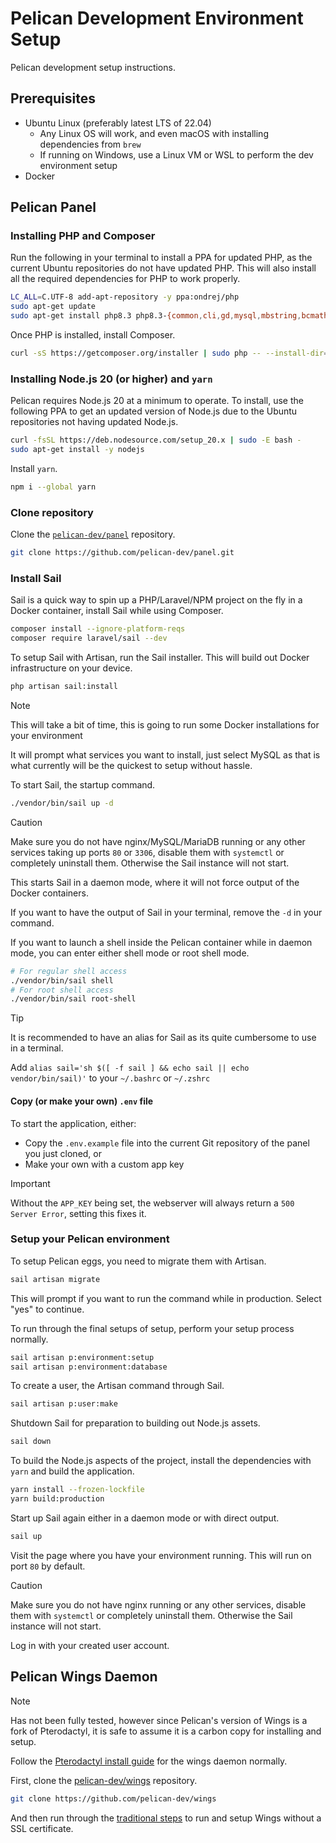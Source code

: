 # Pelican Development Environment Setup

Pelican development setup instructions.

## Prerequisites

* Ubuntu Linux (preferably latest LTS of 22.04)
  * Any Linux OS will work, and even macOS with installing dependencies from `brew`
  * If running on Windows, use a Linux VM or WSL to perform the dev environment setup
* Docker

## Pelican Panel

### Installing PHP and Composer

Run the following in your terminal to install a PPA for updated PHP, as the current Ubuntu repositories do not have updated PHP. This will also install all the required dependencies for PHP to work properly.

```bash
LC_ALL=C.UTF-8 add-apt-repository -y ppa:ondrej/php
sudo apt-get update
sudo apt-get install php8.3 php8.3-{common,cli,gd,mysql,mbstring,bcmath,xml,fpm,curl,zip,intl} tar unzip git -y
```

Once PHP is installed, install Composer.

```bash
curl -sS https://getcomposer.org/installer | sudo php -- --install-dir=/usr/local/bin --filename=composer
```

### Installing Node.js 20 (or higher) and `yarn`

Pelican requires Node.js 20 at a minimum to operate. To install, use the following PPA to get an updated version of Node.js due to the Ubuntu repositories not having updated Node.js.

```bash
curl -fsSL https://deb.nodesource.com/setup_20.x | sudo -E bash -
sudo apt-get install -y nodejs
```

Install `yarn`.

```bash
npm i --global yarn
```

### Clone repository

Clone the [`pelican-dev/panel`](https://github.com/pelican-dev/panel) repository.

```bash
git clone https://github.com/pelican-dev/panel.git
```

### Install Sail

Sail is a quick way to spin up a PHP/Laravel/NPM project on the fly in a Docker container, install Sail while using Composer.

```bash
composer install --ignore-platform-reqs
composer require laravel/sail --dev
```

To setup Sail with Artisan, run the Sail installer. This will build out Docker infrastructure on your device.

```bash
php artisan sail:install
```

> [!NOTE]
>
> This will take a bit of time, this is going to run some Docker installations for your environment

It will prompt what services you want to install, just select MySQL as that is what currently will be the quickest to setup without hassle.

To start Sail, the startup command.

```bash
./vendor/bin/sail up -d
```

> [!CAUTION]
>
> Make sure you do not have nginx/MySQL/MariaDB running or any other services taking up ports `80` or `3306`, disable them with `systemctl` or completely uninstall them. Otherwise the Sail instance will not start.

This starts Sail in a daemon mode, where it will not force output of the Docker containers.

If you want to have the output of Sail in your terminal, remove the `-d` in your command.

If you want to launch a shell inside the Pelican container while in daemon mode, you can enter either shell mode or root shell mode.

```bash
# For regular shell access
./vendor/bin/sail shell
# For root shell access
./vendor/bin/sail root-shell
```

> [!TIP]
>
> It is recommended to have an alias for Sail as its quite cumbersome to use in a terminal.
>
> Add `alias sail='sh $([ -f sail ] && echo sail || echo vendor/bin/sail)'` to your `~/.bashrc` or `~/.zshrc`

#### Copy (or make your own) `.env` file

To start the application, either:

* Copy the `.env.example` file into the current Git repository of the panel you just cloned, or
* Make your own with a custom app key

> [!IMPORTANT]
>
> Without the `APP_KEY` being set, the webserver will always return a `500 Server Error`, setting this fixes it.

### Setup your Pelican environment

To setup Pelican eggs, you need to migrate them with Artisan.

```bash
sail artisan migrate
```

This will prompt if you want to run the command while in production. Select "yes" to continue.

To run through the final setups of setup, perform your setup process normally.

```bash
sail artisan p:environment:setup
sail artisan p:environment:database
```

To create a user, the Artisan command through Sail.

```bash
sail artisan p:user:make
```

Shutdown Sail for preparation to building out Node.js assets.

```bash
sail down
```

To build the Node.js aspects of the project, install the dependencies with `yarn` and build the application.

```bash
yarn install --frozen-lockfile
yarn build:production
```

Start up Sail again either in a daemon mode or with direct output.

```bash
sail up
```

Visit the page where you have your environment running. This will run on port `80` by default.

> [!CAUTION]
>
> Make sure you do not have nginx running or any other services, disable them with `systemctl` or completely uninstall them. Otherwise the Sail instance will not start.

Log in with your created user account.

## Pelican Wings Daemon

> [!NOTE]
>
> Has not been fully tested, however since Pelican's version of Wings is a fork of Pterodactyl, it is safe to assume it is a carbon copy for installing and setup.

Follow the [Pterodactyl install guide](https://pterodactyl.io/wings/1.0/installing.html) for the wings daemon normally.

First, clone the [pelican-dev/wings](https://github.com/pelican-dev/wings) repository.

```bash
git clone https://github.com/pelican-dev/wings
```

And then run through the [traditional steps](https://pterodactyl.io/wings/1.0/installing.html) to run and setup Wings without a SSL certificate.
